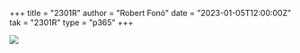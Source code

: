 +++
title = "2301R"
author = "Robert Fonó"
date = "2023-01-05T12:00:00Z"
tak = "2301R"
type = "p365"
+++

![](2023-01-05.jpeg)